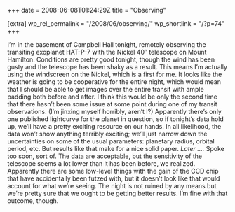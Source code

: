+++
date = 2008-06-08T01:24:29Z
title = "Observing"

[extra]
wp_rel_permalink = "/2008/06/observing/"
wp_shortlink = "/?p=74"
+++

I’m in the basement of Campbell Hall tonight, remotely observing the
transiting exoplanet HAT-P-7 with the Nickel 40″ telescope on Mount Hamilton.
Conditions are pretty good tonight, though the wind has been gusty and the
telescope has been shaky as a result. This means I’m actually using the
windscreen on the Nickel, which is a first for me.  It looks like the weather
is going to be cooperative for the entire night, which would mean that I
should be able to get images over the entire transit with ample padding both
before and after. I think this would be only the second time that there hasn’t
been some issue at some point during one of my transit observations. (I’m
jinxing myself horribly, aren’t I?)  Apparently there’s only one published
lightcurve for the planet in question, so if tonight’s data hold up, we’ll
have a pretty exciting resource on our hands. In all likelihood, the data
won’t show anything terribly exciting; we’ll just narrow down the
uncertainties on some of the usual parameters: planetary radius, orbital
period, etc. But results like that make for a nice solid paper.  _Later …._
Spoke too soon, sort of. The data are acceptable, but the sensitivity of the
telescope seems a lot lower than it has been before, we realized. Apparently
there are some low-level things with the gain of the CCD chip that have
accidentally been futzed with, but it doesn’t look like that would account for
what we’re seeing. The night is not ruined by any means but we’re pretty sure
that we ought to be getting better results. I’m fine with that outcome,
though.
